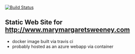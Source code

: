 [![Build Status](https://travis-ci.org/navicore/www.marymargaretsweeney.com.svg?branch=master)](https://travis-ci.org/navicore/www.marymargaretsweeney.com)

Static Web Site for http://www.marymargaretsweeney.com
---

* docker image built via travis ci
* probably hosted as an azure webapp via container
